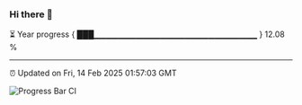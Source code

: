 ### Hi there 👋

⏳ Year progress { ███▁▁▁▁▁▁▁▁▁▁▁▁▁▁▁▁▁▁▁▁▁▁▁▁▁▁▁ } 12.08 %

---

⏰ Updated on Fri, 14 Feb 2025 01:57:03 GMT

![Progress Bar CI](https://github.com/IshwaranRudhara/GIT-ACTION/workflows/Progress%20Bar%20CI/badge.svg)
